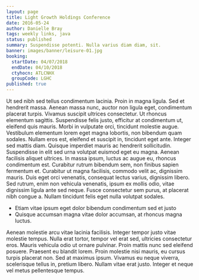 ```yaml
---
layout: page
title: Light Growth Holdings Conference
date: 2016-05-24
author: Danielle Bray
tags: weekly links, java
status: published
summary: Suspendisse potenti. Nulla varius diam diam, sit.
banner: images/banner/leisure-01.jpg
booking:
  startDate: 04/07/2018
  endDate: 04/10/2018
  ctyhocn: ATLCNHX
  groupCode: LGHC
published: true
---
```

Ut sed nibh sed tellus condimentum lacinia. Proin in magna ligula. Sed et hendrerit massa. Aenean massa nunc, auctor non ligula eget, condimentum placerat turpis. Vivamus suscipit ultrices consectetur. Ut rhoncus elementum sagittis. Suspendisse felis justo, efficitur at condimentum ut, eleifend quis mauris. Morbi in vulputate orci, tincidunt molestie augue. Vestibulum elementum lorem eget magna lobortis, non bibendum quam sodales. Nullam eros est, eleifend et suscipit in, tincidunt eget ante.
Integer sed mattis diam. Quisque imperdiet mauris ac hendrerit sollicitudin. Suspendisse in elit sed urna volutpat euismod eget eu magna. Aenean facilisis aliquet ultrices. In massa ipsum, luctus ac augue eu, rhoncus condimentum est. Curabitur rutrum bibendum sem, non finibus sapien fermentum et. Curabitur ut magna facilisis, commodo velit ac, dignissim mauris. Duis eget orci venenatis, consequat lectus varius, dignissim libero. Sed rutrum, enim non vehicula venenatis, ipsum ex mollis odio, vitae dignissim ligula ante sed neque. Fusce consectetur sem purus, at placerat nibh congue a. Nullam tincidunt felis eget nulla volutpat sodales.

* Etiam vitae ipsum eget dolor bibendum condimentum sed et justo
* Quisque accumsan magna vitae dolor accumsan, at rhoncus magna luctus.

Aenean molestie arcu vitae lacinia facilisis. Integer tempor justo vitae molestie tempus. Nulla erat tortor, tempor vel erat sed, ultricies consectetur eros. Mauris vehicula odio ut ornare pulvinar. Proin mattis nunc sed eleifend posuere. Praesent eu blandit lorem. Proin molestie nisi mauris, eu cursus turpis placerat non. Sed at maximus ipsum. Vivamus eu neque viverra, scelerisque tellus in, pretium libero. Nullam vitae erat justo. Integer et neque vel metus pellentesque tempus.

